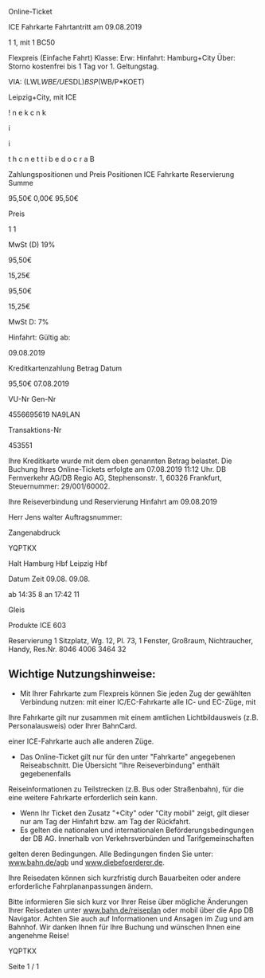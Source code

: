 Online-Ticket

ICE Fahrkarte
Fahrtantritt am 09.08.2019

1
1, mit 1 BC50

Flexpreis (Einfache Fahrt)
Klasse:
Erw:
Hinfahrt: Hamburg+City
Über:
Storno kostenfrei bis 1 Tag vor 1. Geltungstag.

VIA: (LWL*WBE/UE*SDL)*BSP*(WB/P*KOET)

 Leipzig+City, mit ICE

!
n
e
k
c
n
k

i

i

t
h
c
n
e
t
t
i
b
e
d
o
c
r
a
B

Zahlungspositionen und Preis
Positionen
ICE Fahrkarte
Reservierung
Summe

95,50€
0,00€
95,50€

Preis

1
1

MwSt (D) 19%

95,50€

15,25€

95,50€

15,25€

MwSt D: 7%

Hinfahrt:
Gültig ab:

09.08.2019

Kreditkartenzahlung
Betrag
Datum

95,50€
07.08.2019

VU-Nr
Gen-Nr

4556695619
NA9LAN

Transaktions-Nr

453551

Ihre Kreditkarte wurde mit dem oben genannten Betrag belastet. Die Buchung Ihres
Online-Tickets erfolgte am 07.08.2019 11:12 Uhr. DB Fernverkehr AG/DB Regio AG,
Stephensonstr. 1, 60326 Frankfurt, Steuernummer: 29/001/60002.

Ihre Reiseverbindung und Reservierung Hinfahrt am 09.08.2019

Herr  Jens walter
Auftragsnummer:

Zangenabdruck

YQPTKX

Halt
Hamburg Hbf
Leipzig Hbf

Datum Zeit
09.08.
09.08.

ab 14:35 8
an 17:42 11

Gleis

Produkte
ICE 603

Reservierung
1 Sitzplatz, Wg. 12, Pl. 73, 1 Fenster, Großraum,
Nichtraucher, Handy, Res.Nr. 8046 4006 3464 32

Wichtige Nutzungshinweise:
-
- Mit Ihrer Fahrkarte zum Flexpreis können Sie jeden Zug der gewählten Verbindung nutzen: mit einer IC/EC-Fahrkarte alle IC- und EC-Züge, mit

Ihre Fahrkarte gilt nur zusammen mit einem amtlichen Lichtbildausweis (z.B. Personalausweis) oder Ihrer BahnCard.

einer ICE-Fahrkarte auch alle anderen Züge.

- Das Online-Ticket gilt nur für den unter "Fahrkarte" angegebenen Reiseabschnitt. Die Übersicht "Ihre Reiseverbindung" enthält gegebenenfalls

Reiseinformationen zu Teilstrecken (z.B. Bus oder Straßenbahn), für die eine weitere Fahrkarte erforderlich sein kann.
- Wenn Ihr Ticket den Zusatz "+City" oder "City mobil" zeigt, gilt dieser nur am Tag der Hinfahrt bzw. am Tag der Rückfahrt.
- Es gelten die nationalen und internationalen Beförderungsbedingungen der DB AG. Innerhalb von Verkehrsverbünden und Tarifgemeinschaften

gelten deren Bedingungen. Alle Bedingungen finden Sie unter: www.bahn.de/agb und www.diebefoerderer.de.

Ihre Reisedaten können sich kurzfristig durch Bauarbeiten oder andere erforderliche Fahrplananpassungen ändern.

Bitte informieren Sie sich kurz vor Ihrer Reise über mögliche Änderungen Ihrer Reisedaten unter www.bahn.de/reiseplan oder mobil über die
App DB Navigator. Achten Sie auch auf Informationen und Ansagen im Zug und am Bahnhof. Wir danken Ihnen für Ihre Buchung und wünschen
Ihnen eine angenehme Reise!

YQPTKX

Seite 1 / 1

